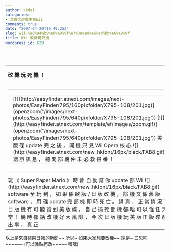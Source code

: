 ```yaml
---
author: kkdai
categories:
- 次世代遊戲主機Wii
comments: true
date: "2007-04-20T19:49:25Z"
slug: wii-%e6%94%b9%e6%a9%9f%e7%8e%a9%e6%ad%bb%e6%a9%9f
title: Wii 改機玩死機
wordpress_id: 629
---
```


 <table align="center" border="0" class="arttextb" ><tbody ><tr >
<td >

**改 機 玩 死 機 ！**  
<table cellpadding="0" border="0" align="left" cellspacing="0" class="arttextb" ><tbody ><tr >
<td valign="top" ><table cellpadding="10" width="135" border="0" cellspacing="0" class="arttextb" ><tbody ><tr >
<td >[![](http://easyfinder.atnext.com/images/next-photos/EasyFinder/795/160pixfolder/X795-108/201.jpg)](openzoom('/images/next-photos/EasyFinder/795/640pixfolder/X795-108/201.jpg'))  
[![](http://easyfinder.atnext.com/template/ef/images/zoom.gif)](openzoom('/images/next-photos/EasyFinder/795/640pixfolder/X795-108/201.jpg'))  
美 版 碟 update 完 之 後 ， 開 機 只 見 Wii Opera 核 心 ![](http://easyfinder.atnext.com/new_hkfont/16px/black/FAB8.gif) 錯 誤 訊 息 ， 聽 聞 部 機 仲 未 必 救 得 番 ！
</td></tr></tbody></table>
</td></tr></tbody></table>玩 《 Super Paper Mario 》 時 會 自 動 幫 你 update 部 Wii ![](http://easyfinder.atnext.com/new_hkfont/16px/black/FAB8.gif) software 至 玩 到 ， 如 果 係 歐 版 / 日 版 改 機 ， 部 機 又 係 舊 版 software ， 用 碟 update 完 部 機 即 時 死 亡 。 講 真 ， 正 常 情 況 下 日 版 機 冇 可 能 讀 到 美 版 碟 ， 自 己 搞 死 部 機 都 唔 可 以 怪 任 天 堂 ！ 幾 時 都 話 改 機 好 大 風 險 ， 今 次 日 版 機 玩 美 版 正 版 碟 都 出 事 ， 真 正 

</td></tr></tbody></table>以上是來自蘋果日報的新聞~~  所以~ 如果大家想要改機~~ 還是~ 三思吧~~~~~~ (可以晚點再改~~~~~ 嘿嘿)
